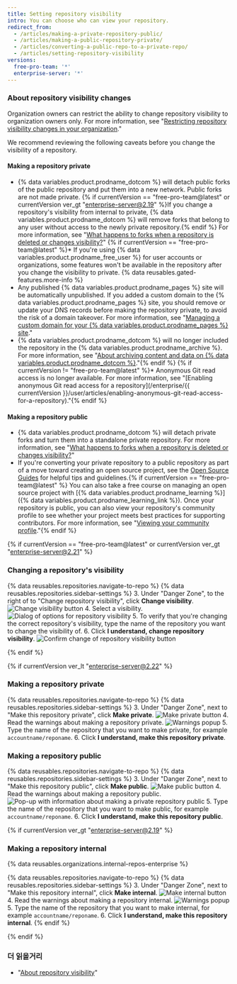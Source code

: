 ```yaml
---
title: Setting repository visibility
intro: You can choose who can view your repository.
redirect_from:
  - /articles/making-a-private-repository-public/
  - /articles/making-a-public-repository-private/
  - /articles/converting-a-public-repo-to-a-private-repo/
  - /articles/setting-repository-visibility
versions:
  free-pro-team: '*'
  enterprise-server: '*'
---
```


### About repository visibility changes

Organization owners can restrict the ability to change repository visibility to organization owners only. For more information, see "[Restricting repository visibility changes in your organization](/github/setting-up-and-managing-organizations-and-teams/restricting-repository-visibility-changes-in-your-organization)."

We recommend reviewing the following caveats before you change the visibility of a repository.

#### Making a repository private

   * {% data variables.product.prodname_dotcom %} will detach public forks of the public repository and put them into a new network. Public forks are not made private. {% if currentVersion == "free-pro-team@latest" or currentVersion ver_gt "enterprise-server@2.19" %}If you change a repository's visibility from internal to private, {% data variables.product.prodname_dotcom %} will remove forks that belong to any user without access to the newly private repository.{% endif %} For more information, see "[What happens to forks when a repository is deleted or changes visibility?](/articles/what-happens-to-forks-when-a-repository-is-deleted-or-changes-visibility#changing-a-public-repository-to-a-private-repository)"
   {% if currentVersion == "free-pro-team@latest" %}* If you're using {% data variables.product.prodname_free_user %} for user accounts or organizations, some features won't be available in the repository after you change the visibility to private. {% data reusables.gated-features.more-info %}
   * Any published {% data variables.product.prodname_pages %} site will be automatically unpublished. If you added a custom domain to the {% data variables.product.prodname_pages %} site, you should remove or update your DNS records before making the repository private, to avoid the risk of a domain takeover. For more information, see "[Managing a custom domain for your {% data variables.product.prodname_pages %} site](/articles/managing-a-custom-domain-for-your-github-pages-site)."
   * {% data variables.product.prodname_dotcom %} will no longer included the repository in the {% data variables.product.prodname_archive %}. For more information, see "[About archiving content and data on {% data variables.product.prodname_dotcom %}](/github/creating-cloning-and-archiving-repositories/about-archiving-content-and-data-on-github#about-the-github-archive-program)."{% endif %}
   {% if currentVersion != "free-pro-team@latest" %}* Anonymous Git read access is no longer available. For more information, see "[Enabling anonymous Git read access for a repository](/enterprise/{{ currentVersion }}/user/articles/enabling-anonymous-git-read-access-for-a-repository)."{% endif %}

#### Making a repository public

   * {% data variables.product.prodname_dotcom %} will detach private forks and turn them into a standalone private repository. For more information, see "[What happens to forks when a repository is deleted or changes visibility?](/articles/what-happens-to-forks-when-a-repository-is-deleted-or-changes-visibility#changing-a-private-repository-to-a-public-repository)"
   * If you're converting your private repository to a public repository as part of a move toward creating an open source project, see the [Open Source Guides](http://opensource.guide) for helpful tips and guidelines.{% if currentVersion == "free-pro-team@latest" %} You can also take a free course on managing an open source project with [{% data variables.product.prodname_learning %}]({% data variables.product.prodname_learning_link %}). Once your repository is public, you can also view your repository's community profile to see whether your project meets best practices for supporting contributors. For more information, see "[Viewing your community profile](/articles/viewing-your-community-profile)."{% endif %}

{% if currentVersion == "free-pro-team@latest" or currentVersion ver_gt "enterprise-server@2.21" %}

### Changing a repository's visibility

{% data reusables.repositories.navigate-to-repo %}
{% data reusables.repositories.sidebar-settings %}
3. Under "Danger Zone", to the right of to "Change repository visibility", click **Change visibility**. ![Change visibility button](/assets/images/help/repository/repo-change-vis.png)
4. Select a visibility. ![Dialog of options for repository visibility](/assets/images/help/repository/repo-change-select.png)
5. To verify that you're changing the correct repository's visibility, type the name of the repository you want to change the visibility of.
6. Click **I understand, change repository visibility**. ![Confirm change of repository visibility button](/assets/images/help/repository/repo-change-confirm.png)

{% endif %}

{% if currentVersion ver_lt "enterprise-server@2.22" %}

### Making a repository private

{% data reusables.repositories.navigate-to-repo %}
{% data reusables.repositories.sidebar-settings %}
3. Under "Danger Zone", next to "Make this repository private", click **Make private**. ![Make private button](/assets/images/help/repository/repo-makeprivate.png)
4. Read the warnings about making a repository private. ![Warnings popup](/assets/images/help/repository/repo-privateconfirm.png)
5. Type the name of the repository that you want to make private, for example `accountname/reponame`.
6. Click **I understand, make this repository private**.

### Making a repository public

{% data reusables.repositories.navigate-to-repo %}
{% data reusables.repositories.sidebar-settings %}
3. Under "Danger Zone", next to "Make this repository public", click **Make public**. ![Make public button](/assets/images/help/repository/repo-makepublic.png)
4. Read the warnings about making a repository public. ![Pop-up with information about making a private repository public](/assets/images/help/repository/repo-publicconfirm.png)
5. Type the name of the repository that you want to make public, for example `accountname/reponame`.
6. Click **I understand, make this repository public**.

{% if currentVersion ver_gt "enterprise-server@2.19" %}
### Making a repository internal

{% data reusables.organizations.internal-repos-enterprise %}

{% data reusables.repositories.navigate-to-repo %}
{% data reusables.repositories.sidebar-settings %}
3. Under "Danger Zone", next to "Make this repository internal", click **Make internal**. ![Make internal button](/assets/images/help/repository/repo-makeinternal.png)
4. Read the warnings about making a repository internal. ![Warnings popup](/assets/images/help/repository/repo-internalconfirm.png)
5. Type the name of the repository that you want to make internal, for example `accountname/reponame`.
6. Click **I understand, make this repository internal**.
{% endif %}

{% endif %}

### 더 읽을거리
- "[About repository visibility](/github/creating-cloning-and-archiving-repositories/about-repository-visibility)"
